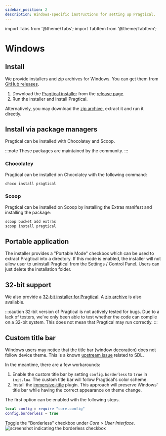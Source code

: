 ```yaml
---
sidebar_position: 2
description: Windows-specific instructions for setting up Pragtical.
---
```


import Tabs from '@theme/Tabs';
import TabItem from '@theme/TabItem';

# Windows

## Install

We provide installers and zip archives for Windows.
You can get them from [GitHub releases][1].

1. Download the [Pragtical installer][2] from the [release page][1].
2. Run the installer and install Pragtical.

Alternatively, you may download the [zip archive][3], extract it and run it directly.

## Install via package managers

Pragtical can be installed with Chocolatey and Scoop.

:::note These packages are maintained by the community.
:::

### Chocolatey

Pragtical can be installed on Chocolatey with the following command:

```bash
choco install pragtical
```

### Scoop

Pragtical can be installed on Scoop by installing the Extras manifest and installing the package:

```bash
scoop bucket add extras
scoop install pragtical
```

## Portable application

The installer provides a "Portable Mode" checkbox which can be used to extract
Pragtical into a directory.
If this mode is enabled, the installer will not allow user to uninstall Pragtical
from the Settings / Control Panel.
Users can just delete the installation folder.

## 32-bit support

We also provide a [32-bit installer for Pragtical][3].
A [zip archive][4] is also available.

:::caution 32-bit version of Pragtical is not actively tested for bugs.
Due to a lack of testers, we've only been able to test whether the code can
compile on a 32-bit system. This does not mean that Pragtical may run correctly.
:::

## Custom title bar

Windows users may notice that the title bar (window decoration) does not follow
device theme.
This is a known [upstream issue][5] related to SDL.

In the meantime, there are a few workarounds:

1. Enable the custom title bar by setting `config.borderless` to `true` in `init.lua`.
   The custom title bar will follow Pragtical's color scheme.
2. Install the [immersive-title][6] plugin.
   This approach will preserve Windows' title bar while having the correct
   appearance on theme change.

The first option can be enabled with the following steps.

<Tabs>
  <TabItem value="user-module" label="User Module" default>

```lua
local config = require "core.config"
config.borderless = true
```

  </TabItem>
  <TabItem value="settings-ui" label="Settings UI">

Toggle the "Borderless" checkbox under _Core_ > _User Interface_.
![screenshot indicating the borderless checkbox][7]

  </TabItem>
</Tabs>


[1]: https://github.com/pragtical/pragtical/releases
[2]: https://github.com/pragtical/pragtical/releases/download/latest/Pragtical-latest-x86_64-setup.exe
[3]: https://github.com/pragtical/pragtical/releases/download/latest/pragtical-latest-windows-x86_64.zip
[3]: https://github.com/pragtical/pragtical/releases/download/latest/Pragtical-latest-i686-setup.exe
[4]: https://github.com/pragtical/pragtical/releases/download/latest/pragtical-latest-windows-i686.zip
[5]: https://github.com/libsdl-org/SDL/issues/4776
[6]: https://github.com/takase1121/lite-xl-immersive-title
[7]: /img/user-guide/settings/borderless.png
